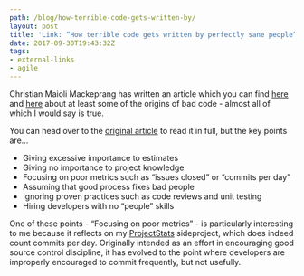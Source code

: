 ```yaml
---
path: /blog/how-terrible-code-gets-written-by/
layout: post
title: 'Link: “How terrible code gets written by perfectly sane people”'
date: 2017-09-30T19:43:32Z
tags:
- external-links
- agile
---
```


Christian Maioli Mackeprang has written an article which you can find [here](https://chrismm.com/blog/how-terrible-code-gets-written-by-perfectly-sane-people/) and [here](https://techbeacon.com/how-terrible-code-gets-written-perfectly-sane-people) about at least some of the origins of bad code - almost all of which I would say is true. 

You can head over to the [original article](https://techbeacon.com/how-terrible-code-gets-written-perfectly-sane-people) to read it in full, but the key points are...

* Giving excessive importance to estimates
* Giving no importance to project knowledge
* Focusing on poor metrics such as “issues closed” or “commits per day”
* Assuming that good process fixes bad people
* Ignoring proven practices such as code reviews and unit testing
* Hiring developers with no “people” skills

One of these points - “Focusing on poor metrics” - is particularly interesting to me because it reflects on my [ProjectStats](https://github.com/psyked/projectstats) sideproject, which does indeed count commits per day. Originally intended as an effort in encouraging good source control discipline, it has evolved to the point where developers are improperly encouraged to commit frequently, but not usefully.
